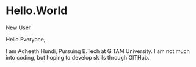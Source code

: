 # Hello.World
New User

Hello Everyone,

I am Adheeth Hundi, Pursuing B.Tech at GITAM University.
I am not much into coding, but hoping to develop skills through GITHub.
